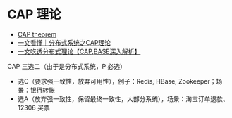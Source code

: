 # CAP 理论
- [CAP theorem](https://en.wikipedia.org/wiki/CAP_theorem)
- [一文看懂｜分布式系统之CAP理论](https://cloud.tencent.com/developer/article/1860632)
- [一文吃透分布式理论【CAP,BASE深入解析】](https://juejin.cn/post/7021717177220726798)

CAP 三选二（由于是分布式系统，P 必选）
- 选C（要求强一致性，放弃可用性），例子：Redis, HBase, Zookeeper；场景：银行转账
- 选A（放弃强一致性，保留最终一致性，大部分系统），场景：淘宝订单退款、12306 买票

